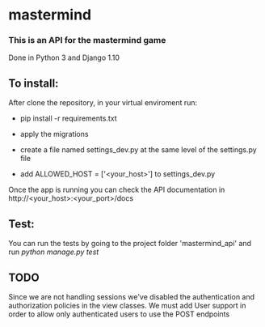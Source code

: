 # mastermind

### This is an API for the mastermind game

Done in Python 3 and Django 1.10

## To install:

After clone the repository, in your virtual enviroment run:

- pip install -r requirements.txt

- apply the migrations

- create a file named settings_dev.py at the same level of the settings.py file

- add ALLOWED_HOST = ['<your_host>'] to settings_dev.py

Once the app is running you can check the API documentation in http://<your_host>:<your_port>/docs

## Test:

You can run the tests by going to the project folder 'mastermind_api' and run _python manage.py test_

## TODO

Since we are not handling sessions we've disabled the authentication and authorization policies 
in the view classes. We must add User support in order to allow only authenticated users to use the POST endpoints 

